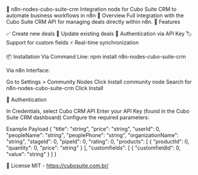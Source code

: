 🧩 n8n-nodes-cubo-suite-crm
Integration node for Cubo Suite CRM to automate business workflows in n8n
📌 Overview
Full integration with the Cubo Suite CRM API for managing deals directly within n8n.
🚀 Features

✅ Create new deals
🔄 Update existing deals
🔐 Authentication via API Key
🏷️ Support for custom fields
⚡ Real-time synchronization

📦 Installation
Via Command Line:
npm install n8n-nodes-cubo-suite-crm

Via n8n Interface:

Go to Settings > Community Nodes
Click Install community node
Search for n8n-nodes-cubo-suite-crm
Click Install

🔑 Authentication

In Credentials, select Cubo CRM API
Enter your API Key (found in the Cubo Suite CRM dashboard)
Configure the required parameters:

Example Payload
{
  "title": "string",
  "price": "string",
  "userId": 0,
  "peopleName": "string",
  "peoplePhone": "string",
  "organizationName": "string",
  "stageId": 0,
  "pipeId": 0,
  "rating": 0,
  "products": [
    {
      "productId": 0,
      "quantity": 0,
      "price": "string"
    }
  ],
  "customfields": [
    {
      "customfieldId": 0,
      "value": "string"
    }
  ]
}

📄 License
MIT - https://cubosuite.com.br/